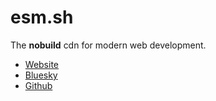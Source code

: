 # esm.sh

The **nobuild** cdn for modern web development.

- [Website](https://esm.sh)
- [Bluesky](https://bsky.app/profile/esm.sh)
- [Github](https://github.com/esm-dev/esm.sh)
